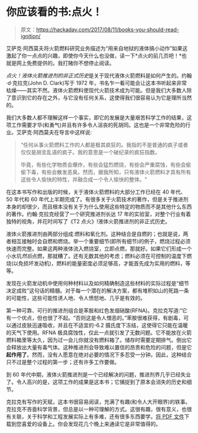 # 你应该看的书:点火！

> 原文：<https://hackaday.com/2017/08/11/books-you-should-read-ignition/>

艾萨克·阿西莫夫将火箭燃料研究业务描述为“用来自地狱的液体搞小动作”如果这激起了你一点点的兴趣，即使你今天什么也没做，读一下*点火的前几页吧！*也就是网上免费提供的。我打赌你不想停止阅读。

*点火！液体火箭推进剂的非正式历史*是关于现代液体火箭燃料是如何产生的。约翰·d·克拉克(John D. Clark)写于 1972 年，书名乍一看可能会让这本书听起来非常枯燥——其实不然。液体火箭燃料使现代火箭技术成为可能。但是我们大多数人除了意识到它的存在之外，与它没有任何关系，这使得我们很容易认为它是理所当然的。

我们大多数人都不理解这样一个事实，即它的发展是大量艰苦科学工作的结果，这项工作需要才华(和勇气)并且有许多令人沮丧的死胡同。这也是一个非常危险的行业。艾萨克·阿西莫夫在导言中这样说:

> “任何从事火箭燃料工作的人都是极其疯狂的。我指的不是普通的疯子或者仅仅是胡言乱语的疯子。我的意思是一个破纪录的疯狂指数。
> 
> 毕竟，有些化学物质会爆炸，有些会猛烈燃烧，有些会严重腐蚀，有些会偷偷下毒，有些会散发恶臭。然而，据我所知，只有液体火箭燃料才具有所有这些令人愉快的特性，并融合成一个令人愉快的整体。"

在这本书写作和出版的时候，关于液体火箭燃料的大部分工作已经在 40 年代、50 年代和 60 年代上半期完成了。有很多关于火箭技术的著作，但是关于推进剂本身的却很少，而且根本没有关于为什么使用这些特定的物质而不是其他什么东西的著作。约翰·克拉克经营了一个研究推进剂长达 17 年的实验室，对整个行业有着独特的视角，并花时间写了《T2 点火》!液体火箭推进剂的非正式历史。

液体火箭推进剂由两部分组成:燃料和氧化剂。这种结合是自燃的；也就是说，两者相互接触时会自燃和燃烧。举一个重要细节(即所有细节)的例子，燃烧过程必须快速而完整。如果这两种液体流入燃烧室，立即点燃，那就好。如果它们形成一个小水坑*然后*点燃，那就糟了。还有无数其他的考虑；燃料必须在可控制的温度下燃烧(以免损坏发动机)，燃料的能量密度必须足够高，才能首先成为实用的燃料，等等。

发现在火箭发动机中使用何种材料以及如何精确制造这些材料的实际过程是“细节决定成败”这句话的精髓。对于每一个潜在的解决方案，都有堆积如山的死路一条的可能性，这些可能性诱人地、令人愤怒地、几乎是有效的。

第一种可靠、可行的推进剂组合是苯胺和红色发烟硝酸(RFNA)。克拉克写道:“它有一个优点，但也很了不起。“否则这是令人憎恶的。”苯胺很难获得，有剧毒，可以通过皮肤迅速吸收，并且在不适宜的-6.2 摄氏度下冻结，这使得它只能在温暖的天气下使用。RFNA 极具腐蚀性，仅此一点就引发了无数问题。它不能放在火箭燃料箱里等太久，因为过一会儿你就没有燃料箱了。储存时需要定期排气。倒出它会释放出大量有毒气体。这种推进剂会导致难以置信的昂贵和危险的问题，但是它**起作用了**。然而，没有人愿意在绝对必要的情况下多忍受一分钟。因此，这种结合只不过是整个过程的第一步；还有许多工作要做。

到 60 年代中期，液体火箭推进剂是一个已经解决的问题，推进剂界几乎已经失业了。令人高兴的是，这项工作的成果是这本书；它捕捉到了原本会消失的历史和细节。

克拉克有写作的天赋，这本书很容易阅读，充满了有趣(和令人大开眼界)的轶事。克拉克不吝啬科学背景，但总是以一种可理解的方式。这很有趣，很有意义，也很有关联，关于科学和工程发展实际上有多难，还有很多东西要学。[将 PDF 文件](https://library.sciencemadness.org/library/books/ignition.pdf)下载到您喜爱的设备上。你会发现花几个晚上来通读它是非常值得的。